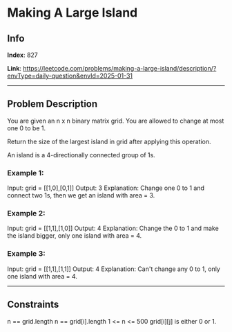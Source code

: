 # Making A Large Island 

## Info
**Index**: 827

**Link**: https://leetcode.com/problems/making-a-large-island/description/?envType=daily-question&envId=2025-01-31

---

## Problem Description
You are given an n x n binary matrix grid. You are allowed to change at most one 0 to be 1.

Return the size of the largest island in grid after applying this operation.

An island is a 4-directionally connected group of 1s.

### Example 1:

Input: grid = [[1,0],[0,1]]
Output: 3
Explanation: Change one 0 to 1 and connect two 1s, then we get an island with area = 3.

### Example 2:

Input: grid = [[1,1],[1,0]]
Output: 4
Explanation: Change the 0 to 1 and make the island bigger, only one island with area = 4.

### Example 3:

Input: grid = [[1,1],[1,1]]
Output: 4
Explanation: Can't change any 0 to 1, only one island with area = 4.

---

## Constraints

n == grid.length
n == grid[i].length
1 <= n <= 500
grid[i][j] is either 0 or 1.